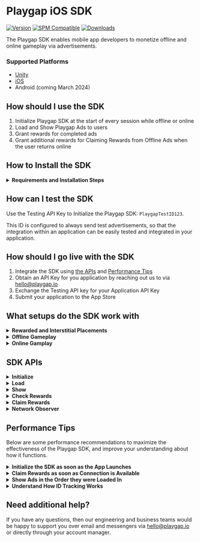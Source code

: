 # Playgap iOS SDK

[![Version](https://img.shields.io/cocoapods/v/Playgap.svg?style=flat)](https://cocoapods.org/pods/Playgap)
[![SPM Compatible](https://img.shields.io/badge/SPM-compatible-brightgreen.svg)](https://swift.org/package-manager)
[![Downloads](https://img.shields.io/github/downloads/playgap/ios-sdk/total.svg)](https://cocoapods.org/pods/Playgap)

The Playgap SDK enables mobile app developers to monetize offline and online gameplay via advertisements. 

### Supported Platforms

- [Unity](https://github.com/playgap/unity-plugin)
- [iOS](https://github.com/playgap/ios-sdk)
- Android (coming March 2024)

## How should I use the SDK

1. Initialize Playgap SDK at the start of every session while offline or online
2. Load and Show Playgap Ads to users
3. Grant rewards for completed ads
4. Grant additional rewards for Claiming Rewards from Offline Ads when the user returns online

## How to Install the SDK

<details>
  <summary><b>Requirements and Installation Steps</b></summary>

## Requirements

| Platform | Minimum Swift Version | Installation | Status |
| --- | --- | --- | --- |
| iOS 12.0+ | 5.8 | [CocoaPods](#cocoapods), [Swift Package Manager](#swift-package-manager), [XCFrameworks](#xcframeworks) | Fully Tested |

## Installation

### CocoaPods

[CocoaPods](https://cocoapods.org) is a dependency manager for Cocoa projects. For usage and installation instructions, visit their website. To integrate Alamofire into your Xcode project using CocoaPods, specify it in your `Podfile`:

```ruby
pod 'Playgap'
```

### Swift Package Manager

The [Swift Package Manager](https://swift.org/package-manager/) is a tool for automating the distribution of Swift code and is integrated into the `swift` compiler. 

Once you have your Swift package set up, adding Alamofire as a dependency is as easy as adding it to the `dependencies` value of your `Package.swift`.

```swift
dependencies: [
    .package(url: "https://github.com/playgap/ios-sdk.git", .upToNextMajor(from: "1.0.0"))
]
```

### XCFrameworks

Each release includes `*.xcframework` framework binaries.

Simply drag the needed framework binaries to your **Frameworks, Libraries, and Embedded Content** section under your target's **General** tab.

## Integration

### Update Info.plist  
Playgap ad network ID is required to be included in your app property list file (Info.plist) in order to successfully initialize the Playgap SDK, to comply with Apple's ad guidelines, and have a reliable advertising experience.

1. Select Info.plist in the Project navigator in Xcode
2. Click the (+) next to a key in the property list editor to add a new record
3. The key should be named `SKAdNetworkItems`
4. Chose ‘Array’ from the type dropdown since this record may contain multiple ad network ids in the future
5. Create a dictionary item with just a single key-value (type string) item. Key name should be set to `SKAdNetworkIdentifier`, and the key value to: `wbmgtnm2cz.skadnetwork`.

You can also add SKAdNetworkIdentifier to your Info.plist, by using following definition
*(NOTE: if SKAdNetworkItems is already included, then simply add the SKAdNetworkIdentifier for Playgap into the existing array)*

```xml
<key>SKAdNetworkItems</key>
<array>
   <dict>
      <key>SKAdNetworkIdentifier</key>
      <string>wbmgtnm2cz.skadnetwork</string>
   </dict>
</array>
```

</details>

## How can I test the SDK <a name="testing"></a>

Use the Testing API Key to Initialize the Playgap SDK: `PlaygapTestID123`.

This ID is configured to always send test advertisements, so that the integration within an application can be easily tested and integrated in your application.

## How should I go live with the SDK <a name="go-live"></a>

1. Integrate the SDK using [the APIs](#sdk-apis) and [Performance Tips](#performance-tips)
2. Obtain an API Key for you application by reaching out us to via hello@playgap.io
3. Exchange the Testing API key for your Application API Key
4. Submit your application to the App Store

## What setups do the SDK work with <a name="how-to-use"></a>

<details>
  <summary><b>Rewarded and Interstitial Placements</b></summary>
    <p></p>
        
Playgap Ads can be showed for all ad scenarios (Rewarded and Interstitial) within your app. This includes examples such as:
- A user pressing a button offering 20 in-game currency to watch an ad
- An ad automatically shown after failing to complete a level

**The user must receive a Reward for viewing these ads.**

You can show Playgap Ads in both Rewarded Ad surfacing points and Interstitial Ad surfacing points within the same application. This would cover both cases of User-Initiated and Application-Initiated Ads.

The APIs and Configurable features offered by the SDK allow for the game to have full discretion over the manner in which ads are displayed to the user.

</details>
<details>
  <summary><b>Offline Gameplay</b></summary>
    <p></p>

During offline gameplay, the Playgap SDK can be used to Initialize the SDK, Load, and Show ads, and Check Rewards.

The SDK must be initialized at least once while connected to the internet first to be able to be used for offline sessions.

After this, ads can be shown offline to keep the experience consistent for users, and users should receive rewards for completed offline ads. Ads that complete fully offline are considered Unclaimed. If the user reconnects to the internet while the ad is playing, then the SDK will automatically shift to the Online Flow, and grant the reward as Claimed if the Appsheet is able to be presented during this flow.

Once the user returns to online gameplay, the application should present the user with a dialog to claim the Unclaimed rewards as soon as possible. 

On this dialog, upon claiming the reward, the user will be presented with Appsheets associated with the ads that were watched offline. Playgap counts the rewards as Claimed after this Appsheet is dismissed.

It is imperative that the Appsheets are shown, as this is what is counted as a monetizeable event.

We recommend that this dialog is displayed via the Claim Rewards API as soon as the connection is re-established for a user with unclaimed rewards. The Claim Rewards sheet can be launched whenever the user is connected to the internet.

**The user should be rewarded for both completing ads while offline, as well as when they claim rewards while online.**

</details>

<details>
  <summary><b>Online Gamplay</b></summary>
    <p></p>

During online gameplay, the Playgap SDK can be used to Initialize the SDK, Load, and Show ads, and Check Rewards.

In comparison to the offline flow, online ads will display the Appsheet to the user during the flow. If the user loses connection before this point, then it will fallback to the Offline flow.

Ads which are able to display the Appsheet while the user is connected will have their rewards immediately counted as Claimed. Claimed rewards do not require

</details>


## SDK APIs <a name="sdk-apis"></a>

<details>
  <summary><b>Initialize</b></summary>

### `PlaygapAds.initialize`

The Initialize API prepares the SDK for use during a user session. To use the it effectively:
1. Call Initialize immediately once the application launches with the correct API Key:
    - [API Key for Testing](#testing)
    - [API Key for For Live Applications](#go-live)
2. Await for Initialization Complete to use the other SDK APIs
3. Avoid calling Initialize multiple times (such as in the Unity Update Loop)

```swift
import Playgap

@UIApplicationMain
class AppDelegate: UIResponder, UIApplicationDelegate {

    func application(_ application: UIApplication, didFinishLaunchingWithOptions launchOptions: [UIApplication.LaunchOptionsKey: Any]?) -> Bool {
        PlaygapAds.initialize(apiKey: "YOUR_API_KEY") { error in
            if let error {
                print("Initialization Failed " + error.localizedDescription)
            } else {
                print("Initialization Completed")
            }
        }
    }
}
```

</details>

<details>
  <summary><b>Load</b></summary>

### `PlaygapAds.loadRewarded`

The LoadRewarded API prepares a fullscreen ad to be shown during the user session. To use the it effectively:
1. Call LoadRewarded before you need to show an Ad
2. Await for a successful LoadComplete to return a single-use Playgap Ad

```swift
var loadedAd: PlaygapAd?

PlaygapAds.loadRewarded { result in
    switch result {
    case .success(let ad):
        loadedAd = ad
        print("Load successful triggered with id: \(ad.objectId)")

    case .failure(let error):
        print("Load failed: " +  error.localizedDescription)
    }
}
```

</details>

<details>
  <summary><b>Show</b></summary>

### `PlaygapAds.show`

The Show API prepares a fullscreen ad to be shown during the user session. To use the it effectively:
1. Ensure LoadRewarded returned a Playgap Ad
2. Call Show when you want to show a Fullscreen Ad
3. Reward the user for completing the Ad
    - Offline: Only `onShowCompleted` will be triggered
    - Online: Both `onUserClaimedReward` and `onShowCompleted` will be triggered
4. Resume normal app operation when either `OnShowSkipped` or `onShowCompleted` is triggered


```swift
guard let ad = loadedAd else { return }

PlaygapAds.show(ad, from: {UIViewController}, delegate: {ShowDelegate})
```

</details>

<details>
  <summary><b>Check Rewards</b></summary>


### `PlaygapAds.checkRewards` <a name="check-rewards"></a>

The CheckRewards API is a utility function to understand the internal state of Rewards in the SDK while integrating and testing it in your application. To use the it effectively:
1. Read the "Understand How ID Tracking Works" under [Performance Tips](#performance-tips)
2. Test and Trigger the scenarios mentioned in this section through your application code to deepen your understanding
3. Remove these API calls from your code before submitting to the App Store

```swift
let rewards = PlaygapAds.checkRewards()
print("Unclaimed rewards \(rewards.unclaimed)")
print("Claimed rewards \(rewards.claimed)")
```

</details>

<details>
  <summary><b>Claim Rewards</b></summary>

### `PlaygapAds.claimRewards`<a name="claim-rewards"></a>

The ClaimRewards API is used to present a Dialog to the user which allows them to Claim their Unclaimed Rewards when they return online. To use the it effectively:
1. Read and Understand what Unclaimed Rewards are under [PlaygapAds.CheckRewards](#check-rewards)
2. Call ClaimRewards as soon as possible once a user establishes internet connection (see[PlaygapAds.NetworkObserver](#network-observer))

```swift
PlaygapAds.claimRewards(from: {UIViewController}, delegate: {ClaimRewardsDelegate})
```

</details>

<details>
  <summary><b>Network Observer</b></summary>

### `PlaygapAds.networkObserver`<a name="network-observer"></a>

The Network Observer is a utility which exposes the connection state of the user and provides updates the moment that a connection change occurs. To use it effectively:
1. Attach an observer to it when the application launches
2. Call [PlaygapAds.ClaimRewards](#claim-rewards) as soon possible in the Application Flow when the Network Observer produces a `true` value (meaning the user has reconnected to the internet)

```swift
// TODO
```

</details>

## Performance Tips <a name="performance-tips"></a>

Below are some performance recommendations to maximize the effectiveness of the Playgap SDK, and improve your understanding about how it functions.

<details>
  <summary><b>Initialize the SDK as soon as the App Launches</b></summary>
    <p></p>

When your application launches, initialize the Playgap SDK immediately.

It is a common user behavior to disconnect from the internet during the first few seconds of gameplay. It's vital to use this window of opportunity to ensure that the Playgap SDK can use this opportunity to prepare and update ads to present to the user while offline.

</details>

<details>
  <summary><b>Claim Rewards as soon as Connection is Available</b></summary>
    <p></p>

The Network API gives access to the moment a user reconnects to the internet.

Displaying users with the opportunity to install the ad while online is required to generate revenue. Therefore, it is important that the Claim Rewards Dialog is displayed to users when they have claimed rewards while offline, and while the connection to a network is established.

The amount of unclaimed rewards can be accessed via the Check Rewards API after the SDK has been initialized successfully.

</details>

<details>
  <summary><b>Show Ads in the Order they were Loaded In</b></summary>
    <p></p>

Multiple ads can be loaded concurrently if necessary for you game's integration.

Playgap will always attempt to provide the maximum value for the ads shown within the user session. It achieves this by loading the most valuable ads as soon as possible.

It is possible your integration requires both loading and showing multiple ads in row. This behavior is covered by the SDK, but it is important to prioritize displaying ads in the correct order, as this can lead to the best monetisation outcomes.

</details>

<details>
  <summary><b>Understand How ID Tracking Works</b></summary>
    <p></p>

The Playgap SDK outputs certain identifiers on:

- The Loaded Playgap Ad => Object ID
- The Impression once the ad is shown => Impression ID
- The Reward collected offline when the ad completes => Reward ID
    - If the user was offline, the Playgap SDK considers this an "Unclaimed" Reward
    - If the user was online, the Playgap SDK considers this an "Claimed" Reward
- The Claimed Reward once the user returns online => Reward ID
    - At this stage, the Playgap SDK considers this a "Claimed" Reward

All of these IDs will be identical at the different stages of the ad lifecycle, and are exposed via the SDK APIs. These can be used for any purpose, such as aligned event tracking, fraud prevention, or unique rewarding solutions.

The PlaygapAds.CheckRewards API can used to check both claimed and unclaimed rewards:

- Claimed rewards are all of the Reward IDs the user has received since the most recent update of the Playgap SDK
- Unclaimed rewards are all of the rewards from advertisements which have not yet been claimed from the Claim Rewards Dialog

</details>

## Need additional help?

If you have any questions, then our engineering and business teams would be happy to support you over email and messengers via hello@playgap.io or directly through your account manager.

